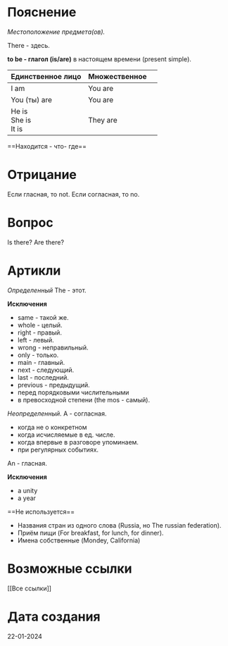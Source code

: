# Пояснение

_Местоположение предмета(ов)._

There  - здесь.

**to be - глагол (is/are)**
в настоящем времени (present simple).

| Единственное лицо | Множественное |  |
| ---- | ---- | ---- |
| I am | You are |  |
| You (ты) are | You are |  |
| He is<br>She is<br>It is | They are |  |


==Находится - что- где==


# Отрицание
Если гласная, то not.
Если согласная, то no.

# Вопрос
Is there?
Are there?

# Артикли

_Определенный_
The - этот.

**Исключения**
- same  - такой же.
- whole - целый.
- right - правый.
- left - левый.
- wrong - неправильный.
- only - только.
- main - главный.
- next - следующий.
- last - последний.
- previous - предыдущий.
- перед порядковыми числительными
- в превосходной степени (the mos - самый).


_Неопределенный._ 
A - согласная.
- когда не о конкретном
- когда исчисляемые в ед. числе.
- когда впервые в разговоре упоминаем.
- при регулярных событиях.

An - гласная.

**Исключения**
- a unity 
- a year


==Не используется==
- Названия стран из одного слова (Russia, но The russian federation).
- Приём пищи (For breakfast, for lunch, for dinner).
- Имена собственные (Mondey, California)

# Возможные ссылки
[[Все ссылки]]

# Дата создания

22-01-2024